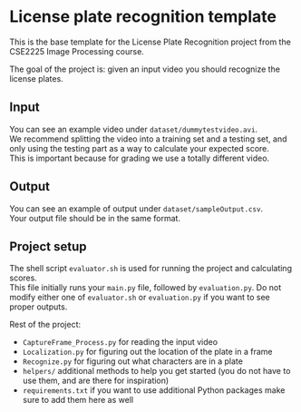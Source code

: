 # License plate recognition template

This is the base template for the License Plate Recognition project from the CSE2225 Image Processing course.

The goal of the project is: given an input video you should recognize the license plates.  

## Input
You can see an example video under ``dataset/dummytestvideo.avi``.  
We recommend splitting the video into a training set and a testing set, and only using the testing part as a way to calculate your expected score.   
This is important because for grading we use a totally different video.

## Output
You can see an example of output under ``dataset/sampleOutput.csv``.  
Your output file should be in the same format.

## Project setup
The shell script ``evaluator.sh`` is used for running the project and calculating scores.  
This file initially runs your ``main.py`` file, followed by ``evaluation.py``. 
Do not modify either one of ``evaluator.sh`` or ``evaluation.py`` if you want to see proper outputs.

Rest of the project:
- ``CaptureFrame_Process.py`` for reading the input video
- ``Localization.py`` for figuring out the location of the plate in a frame
- ``Recognize.py`` for figuring out what characters are in a plate
- ``helpers/`` additional methods to help you get started (you do not have to use them, and are there for inspiration)
- ``requirements.txt`` if you want to use additional Python packages make sure to add them here as well




